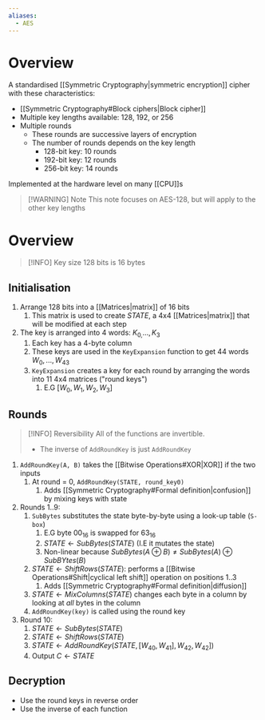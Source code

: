 ```yaml
---
aliases:
  - AES
---
```

# Overview
A standardised [[Symmetric Cryptography|symmetric encryption]] cipher with these characteristics:
- [[Symmetric Cryptography#Block ciphers|Block cipher]]
- Multiple key lengths available: 128, 192, or 256
- Multiple rounds
	- These rounds are successive layers of encryption
	- The number of rounds depends on the key length
		- 128-bit key: 10 rounds
		- 192-bit key: 12 rounds
		- 256-bit key: 14 rounds

Implemented at the hardware level on many [[CPU]]s

> [!WARNING] Note
> This note focuses on AES-128, but will apply to the other key lengths

# Overview
> [!INFO] Key size
> 128 bits is 16 bytes

## Initialisation
1. Arrange 128 bits into a [[Matrices|matrix]] of 16 bits
	1. This matrix is used to create $STATE$, a 4x4 [[Matrices|matrix]] that will be modified at each step
2. The key is arranged into 4 words: $K_{0,}..., K_{3}$
	1. Each key has a 4-byte column
	2. These keys are used in the `KeyExpansion` function to get 44 words $W_{0}, ..., W_{43}$
	3. `KeyExpansion` creates a key for each round by arranging the words into 11 4x4 matrices ("round keys")
		1. E.G $[W_{0}, W_{1}, W_{2}, W_{3}]$

## Rounds
> [!INFO] Reversibility
> All of the functions are invertible.
>
>- The inverse of `AddRoundKey` is just `AddRoundKey`

1. `AddRoundKey(A, B)` takes the [[Bitwise Operations#XOR|XOR]] if the two inputs
	1. At round = 0, `AddRoundKey(STATE, round_key0)`
		1. Adds  [[Symmetric Cryptography#Formal definition|confusion]] by mixing keys with state
2. Rounds 1..9:
	1. `SubBytes` substitutes the state byte-by-byte using a look-up table (`S-box`)
		1. E.G byte $00_{16}$ is swapped for $63_{16}$
		2. $STATE \leftarrow SubBytes(STATE)$ (I.E it mutates the state)
		3. Non-linear because $SubBytes(A \oplus B) \neq SubBytes(A) \oplus SubBYtes(B)$
	2. $STATE \leftarrow ShiftRows(STATE)$: performs a [[Bitwise Operations#Shift|cyclical left shift]] operation on positions 1..3
		1. Adds [[Symmetric Cryptography#Formal definition|diffusion]]
	3. $STATE \leftarrow MixColumns(STATE)$ changes each byte in a column by looking at *all* bytes in the column
	4. `AddRoundKey(key)` is called using the round key
3. Round 10:
	1. $STATE \leftarrow SubBytes(STATE)$
	2. $STATE \leftarrow ShiftRows(STATE)$
	3. $STATE \leftarrow AddRoundKey(STATE, [W_{40}, W_{41}], W_{42}, W_{42}])$
	4. Output $C \leftarrow STATE$

## Decryption
- Use the round keys in reverse order
- Use the inverse of each function 

